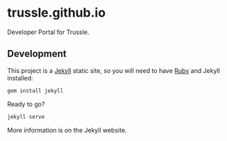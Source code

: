 # trussle.github.io
Developer Portal for Trussle.

## Development
This project is a [Jekyll](https://jekyllrb.com/) static site, so you will need to have [Ruby](https://www.ruby-lang.org) and Jekyll installed:

```sh
gem install jekyll
```

Ready to go?

```sh
jekyll serve
```

More information is on the Jekyll website.
